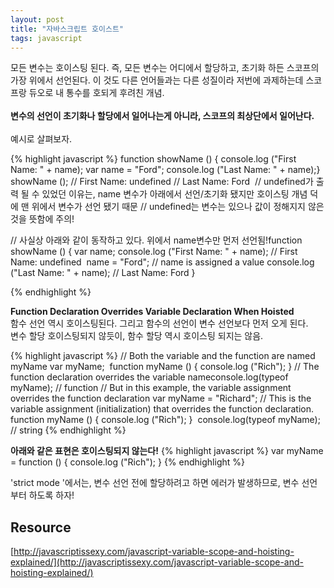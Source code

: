 ```yaml
---
layout: post
title: "자바스크립트 호이스트"
tags: javascript
---
```


모든 변수는 호이스팅 된다. 즉, 모든 변수는 어디에서 할당하고, 초기화 하든 스코프의 가장 위에서 선언된다. 이 것도 다른 언어들과는 다른 성질이라 저번에 과제하는데 스코프랑 듀오로 내 통수를 호되게 후려친 개념.<br><br>
<strong> 변수의 선언이 초기화나 할당에서 일어나는게 아니라, 스코프의 최상단에서 일어난다.</strong>
<br><br>
예시로 살펴보자.

{% highlight javascript %}
function showName () {
console.log ("First Name: " + name);
​var name = "Ford";
​console.log ("Last Name: " + name);
​}
​
​showName ();
​​// First Name: undefined
​​​// Last Name: Ford
​​​​​​​​​​
​​​​​​​// undefined가 출력 될 수 있었던 이유는, name 변수가 아래에서 선언/초기화 됐지만 호이스팅 개념 덕에 맨 위에서 변수가 선언 됐기 때문
​​​​​​​// undefined는 변수는 있으나 값이 정해지지 않은 것을 뜻함에 주의!

​​​​​​​​​​​​​​​// 사실상 아래와 같이 동작하고 있다. 위에서 name변수만 먼저 선언됨!
​​​​​​​​​function showName () {
​​​​​​​​​var name;
​​​​​​​​​console.log ("First Name: " + name); // First Name: undefined
​​​​​​​​​​​​​​​​​​​
​​​​​​​​​​name = "Ford"; // name is assigned a value
​​​​​​​​​​​​​​​​​​​​​​​​​​​​​​​
​​​​​​​​​​​​console.log ("Last Name: " + name); // Last Name: Ford
​​​​​​​​​​​​}

{% endhighlight %}


<strong>Function Declaration Overrides Variable Declaration When Hoisted</strong><br>
함수 선언 역시 호이스팅된다. 그리고 함수의 선언이 변수 선언보다 먼저 오게 된다. <br>
변수 할당 호이스팅되지 않듯이, 함수 할당 역시 호이스팅 되지는 않음.

{% highlight javascript %}
// Both the variable and the function are named myName
​var myName; 
​function myName () {
​console.log ("Rich");
​}
​
​​// The function declaration overrides the variable name
​​console.log(typeof myName); // function
​​// But in this example, the variable assignment overrides the function declaration
​​​var myName = "Richard"; // This is the variable assignment (initialization) that overrides the function declaration.
​​​​​​​
​​​​​function myName () {
​​​​​console.log ("Rich");
​​​​​}
​​​​​​​​​​​
​​​​​​console.log(typeof myName); // string
{% endhighlight %}


<strong>아래와 같은 표현은 호이스팅되지 않는다!</strong>
{% highlight javascript %}
var myName = function () {
    console.log ("Rich");
}
{% endhighlight %}


'strict mode '에서는, 변수 선언 전에 할당하려고 하면 에러가 발생하므로, 변수 선언부터 하도록 하자!

## Resource
[http://javascriptissexy.com/javascript-variable-scope-and-hoisting-explained/](http://javascriptissexy.com/javascript-variable-scope-and-hoisting-explained/)
